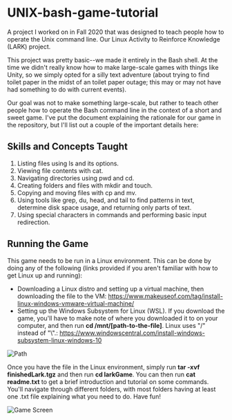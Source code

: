# UNIX-bash-game-tutorial
A project I worked on in Fall 2020 that was designed to teach people how to operate the Unix command line. Our Linux Activity to Reinforce Knowledge (LARK) project.

This project was pretty basic--we made it entirely in the Bash shell. At the time we didn't really know how to make large-scale games with things like Unity, so we simply opted for a silly text adventure (about trying to find toilet paper in the midst of an toilet paper outage; this may or may not have had something to do with current events).

Our goal was not to make something large-scale, but rather to teach other people how to operate the Bash command line in the context of a short and sweet game. I've put the document explaining the rationale for our game in the repository, but I'll list out a couple of the important details here:

## Skills and Concepts Taught
1. Listing files using ls and its options.
2. Viewing file contents with cat.
3. Navigating directories using pwd and cd.
4. Creating folders and files with mkdir and touch.
5. Copying and moving files with cp and mv.
6. Using tools like grep, du, head, and tail to find patterns in text, determine disk space usage, and returning only parts of text.
7. Using special characters in commands and performing basic input redirection.

## Running the Game
This game needs to be run in a Linux environment. This can be done by doing any of the following (links provided if you aren't familiar with how to get Linux up and running):
* Downloading a Linux distro and setting up a virtual machine, then downloading the file to the VM: https://www.makeuseof.com/tag/install-linux-windows-vmware-virtual-machine/
* Setting up the Windows Subsystem for Linux (WSL). If you download the game, you'll have to make note of where you downloaded it to on your computer, and then run **cd /mnt/[path-to-the-file]**. Linux uses "/" instead of "\\".: https://www.windowscentral.com/install-windows-subsystem-linux-windows-10

![Path](https://user-images.githubusercontent.com/56741029/152696866-fead7b04-b656-4792-adce-1daa9537e1ca.png)


Once you have the file in the Linux environment, simply run **tar -xvf finishedLark.tgz** and then run **cd larkGame**. You can then run **cat readme.txt** to get a brief introduction and tutorial on some commands. You'll navigate through different folders, with most folders having at least one .txt file explaining what you need to do. Have fun!

![Game Screen](https://user-images.githubusercontent.com/56741029/152696426-fb9ca423-24da-4fbe-9010-1cee157c1db2.png)
